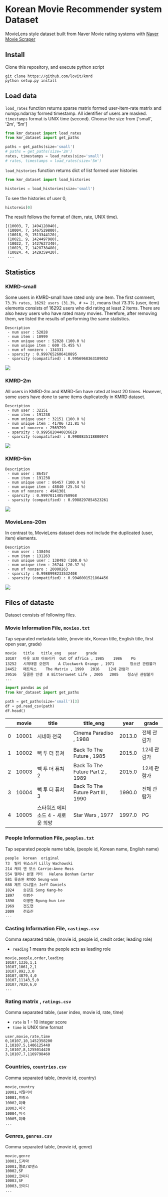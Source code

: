 # Korean Movie Recommender system Dataset

MovieLens style dataset built from Naver Movie rating systems with [Naver Movie Scraper][scraper]

[scraper]: https://github.com/lovit/naver_movie_scraper

## Install

Clone this repository, and execute python script

```
git clone https://github.com/lovit/kmrd
python setup.py install
```

## Load data

`load_rates` function returns sparse matrix formed user-item-rate matrix and numpy.ndarray formed timestamp. All identifier of users are masked. `timestamps` format is UNIX time (second). Choose the size from ['small', '2m', '5m']

```python
from kmr_dataset import load_rates
from kmr_dataset import get_paths

paths = get_paths(size='small')
# paths = get_paths(size='2m')
rates, timestamps = load_rates(size='small')
# rates, timestamps = load_rates(size='5m')
```

`load_histories` function returns dict of list formed user histories

```python
from kmr_dataset import load_histories

histories = load_histories(size='small')
```

To see the histories of user 0,

```python
historeis[0]
```

The result follows the format of (item, rate, UNIX time).

```
[(10003, 7, 1494128040),
 (10004, 7, 1467529800),
 (10018, 9, 1513344120),
 (10021, 9, 1424497980),
 (10022, 7, 1427627340),
 (10023, 7, 1428738480),
 (10024, 4, 1429359420),
 ...
```

## Statistics

### KMRD-small

Some users in KMRD-small have rated only one item. The first comment, `73.3% rates, 16292 users (31.3%, # >= 2)`, means that 73.3% (user, item) elements consists of 16292 users who did rating at least 2 items. There are also heavy users who have rated many movies. Therefore, after removing them, we listed the results of performing the same statistics.

```
Description
 - num user : 52028
 - num item : 10999
 - num unique user : 52028 (100.0 %)
 - num unique item : 600 (5.455 %)
 - num of nonzero : 134331
 - sparsity : 0.9997652606410895
 - sparsity (compatified) : 0.9956968363189052
```

![](./figures/kmrd-small-dist.png)

### KMRD-2m

All users in KMRD-2m and KMRD-5m have rated at least 20 times. However, some users have done to same items duplicatedly in KMRD dataset. 

```
Description
 - num user : 32151
 - num item : 191238
 - num unique user : 32151 (100.0 %)
 - num unique item : 41706 (21.81 %)
 - num of nonzero : 2569799
 - sparsity : 0.9995820440836619
 - sparsity (compatified) : 0.9980835118800974
```

![](./figures/kmrd-2m-dist.png)

### KMRD-5m

```
Description
 - num user : 86457
 - num item : 191238
 - num unique user : 86457 (100.0 %)
 - num unique item : 48840 (25.54 %)
 - num of nonzero : 4941301
 - sparsity : 0.9997011405760968
 - sparsity (compatified) : 0.9988297854523261
```

![](./figures/kmrd-5m-dist.png)

### MovieLens-20m

In contrast to, MovieLens dataset does not include the duplicated (user, item) elements.

```
Description
 - num user : 138494
 - num item : 131263
 - num unique user : 138493 (100.0 %)
 - num unique item : 26744 (20.37 %)
 - num of nonzero : 20000263
 - sparsity : 0.9988998233532408
 - sparsity (compatified) : 0.9946001521864456
```

![](./figures/movielens-20m-dist.png)

## Files of dataste

Dataset consists of following files.

### Movie Information File, `movies.txt`

Tap separated metadata table, (movie idx, Korean title, English title, first open year, grade)

```
movie	title	title_eng	year	grade
10107	아웃 오브 아프리카	Out Of Africa , 1985	1986	PG
13252	시계태엽 오렌지	A Clockwork Orange , 1971		청소년 관람불가
24452	매트릭스	The Matrix , 1999	2016	12세 관람가
39516	달콤한 인생	A Bittersweet Life , 2005	2005	청소년 관람불가
...
```

```python
import pandas as pd
from kmr_dataset import get_paths

path = get_paths(size='small')[3]
df = pd.read_csv(path)
df.head()
```

|  | movie | title | title_eng | year | grade |
| --- | --- | --- | --- | --- | --- |
| 0 | 10001 | 시네마 천국 | Cinema Paradiso , 1988 | 2013.0 | 전체 관람가 |
| 1 | 10002 | 빽 투 더 퓨쳐 | Back To The Future , 1985 | 2015.0 | 12세 관람가 |
| 2 | 10003 | 빽 투 더 퓨쳐 2 | Back To The Future Part 2 , 1989 | 2015.0 | 12세 관람가 |
| 3 | 10004 | 빽 투 더 퓨쳐 3 | Back To The Future Part III , 1990 | 1990.0 | 전체 관람가 |
| 4 | 10005 | 스타워즈 에피소드 4 - 새로운 희망 | Star Wars , 1977 | 1997.0 | PG |

### People Information File, `peoples.txt`

Tap separated people name table, (people id, Korean name, English name)

```
people	korean	original
73	릴리 워쇼스키	Lilly Wachowski
214	캐리 앤 모스	Carrie-Anne Moss
554	헬레나 본햄 카터	Helena Bonham Carter
581	류승완	RYOO Seung-wan
688	제프 다니엘스	Jeff Daniels
1824	송강호	Song Kang-ho
1897	이범수	
1898	이병헌	Byung-hun Lee
1969	전도연	
2009	천호진	
...
```


### Casting Information File, `castings.csv`

Comma separated table, (movie id, people id, credit order, leading role)

- `reading` 1 means the people acts as leading role
```
movie,people,order,leading 
10107,1336,1,1
10107,1061,2,1
10107,892,3,0
10107,4879,4,0
10107,11143,5,0
10107,7020,6,0
...
```

### Rating matrix , `ratings.csv`

Comma separated table, (user index, movie id, rate, time)

- `rate` is 1 - 10 integer score
- `time` is UNIX time format

```
user,movie,rate,time
0,10107,10,1452358200
1,10107,5,1406125440
2,10107,8,1255014420
3,10107,7,1169798460
```

### Countries, `countries.csv`

Comma separated table, (movie id, country)

```
movie,country
10001,이탈리아
10001,프랑스
10002,미국
10003,미국
10004,미국
10005,미국
...
```

### Genres, `genres.csv`

Comma separated table, (movie id, genre)

```
movie,genre
10001,드라마
10001,멜로/로맨스
10002,SF
10002,코미디
10003,SF
10003,코미디
...
```
